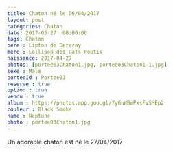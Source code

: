 ```yaml
---
title: Chaton né le 06/04/2017
layout: post
categories: Chaton
date: 2017-05-27  08:00:00
tags: Chaton
pere : Lipton de Berezay
mere : Lollipop des Cats Poutis
naissance: 2017-04-27
photos: [portee03Chaton1.jpg, portee03Chaton1-1.jpg]
sexe : Male
porteeId : Portee03
reserve : true
option : true
vendu : true
album : https://photos.app.goo.gl/7yGuWBwPxsFvSMEp2
couleur : Black Smoke
name : Neptune
photo : portee03Chaton1.jpg
---
```


Un adorable chaton est né le 27/04/2017

